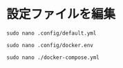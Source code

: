 

# 設定ファイルを編集
``` 
sudo nano .config/default.yml
```

```
sudo nano .config/docker.env
```

```
sudo nano ./docker-compose.yml
```
